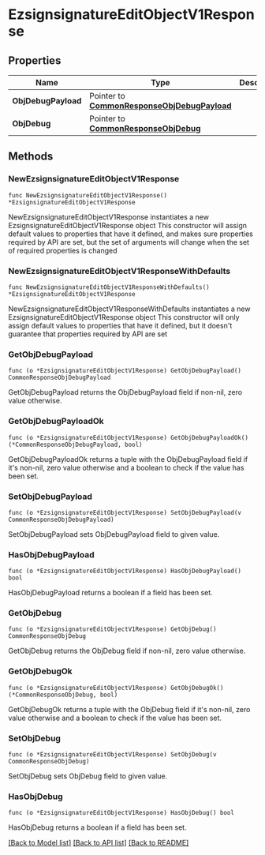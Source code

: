 # EzsignsignatureEditObjectV1Response

## Properties

Name | Type | Description | Notes
------------ | ------------- | ------------- | -------------
**ObjDebugPayload** | Pointer to [**CommonResponseObjDebugPayload**](CommonResponseObjDebugPayload.md) |  | [optional] 
**ObjDebug** | Pointer to [**CommonResponseObjDebug**](CommonResponseObjDebug.md) |  | [optional] 

## Methods

### NewEzsignsignatureEditObjectV1Response

`func NewEzsignsignatureEditObjectV1Response() *EzsignsignatureEditObjectV1Response`

NewEzsignsignatureEditObjectV1Response instantiates a new EzsignsignatureEditObjectV1Response object
This constructor will assign default values to properties that have it defined,
and makes sure properties required by API are set, but the set of arguments
will change when the set of required properties is changed

### NewEzsignsignatureEditObjectV1ResponseWithDefaults

`func NewEzsignsignatureEditObjectV1ResponseWithDefaults() *EzsignsignatureEditObjectV1Response`

NewEzsignsignatureEditObjectV1ResponseWithDefaults instantiates a new EzsignsignatureEditObjectV1Response object
This constructor will only assign default values to properties that have it defined,
but it doesn't guarantee that properties required by API are set

### GetObjDebugPayload

`func (o *EzsignsignatureEditObjectV1Response) GetObjDebugPayload() CommonResponseObjDebugPayload`

GetObjDebugPayload returns the ObjDebugPayload field if non-nil, zero value otherwise.

### GetObjDebugPayloadOk

`func (o *EzsignsignatureEditObjectV1Response) GetObjDebugPayloadOk() (*CommonResponseObjDebugPayload, bool)`

GetObjDebugPayloadOk returns a tuple with the ObjDebugPayload field if it's non-nil, zero value otherwise
and a boolean to check if the value has been set.

### SetObjDebugPayload

`func (o *EzsignsignatureEditObjectV1Response) SetObjDebugPayload(v CommonResponseObjDebugPayload)`

SetObjDebugPayload sets ObjDebugPayload field to given value.

### HasObjDebugPayload

`func (o *EzsignsignatureEditObjectV1Response) HasObjDebugPayload() bool`

HasObjDebugPayload returns a boolean if a field has been set.

### GetObjDebug

`func (o *EzsignsignatureEditObjectV1Response) GetObjDebug() CommonResponseObjDebug`

GetObjDebug returns the ObjDebug field if non-nil, zero value otherwise.

### GetObjDebugOk

`func (o *EzsignsignatureEditObjectV1Response) GetObjDebugOk() (*CommonResponseObjDebug, bool)`

GetObjDebugOk returns a tuple with the ObjDebug field if it's non-nil, zero value otherwise
and a boolean to check if the value has been set.

### SetObjDebug

`func (o *EzsignsignatureEditObjectV1Response) SetObjDebug(v CommonResponseObjDebug)`

SetObjDebug sets ObjDebug field to given value.

### HasObjDebug

`func (o *EzsignsignatureEditObjectV1Response) HasObjDebug() bool`

HasObjDebug returns a boolean if a field has been set.


[[Back to Model list]](../README.md#documentation-for-models) [[Back to API list]](../README.md#documentation-for-api-endpoints) [[Back to README]](../README.md)



